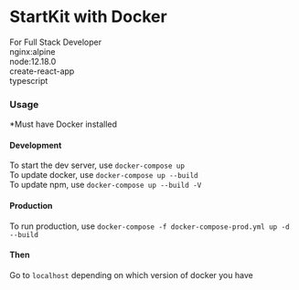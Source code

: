 # StartKit with Docker

For Full Stack Developer  
nginx:alpine  
node:12.18.0  
create-react-app  
typescript

### Usage

\*Must have Docker installed

#### Development

To start the dev server, use `docker-compose up`  
To update docker, use `docker-compose up --build`  
To update npm, use `docker-compose up --build -V`

#### Production

To run production, use `docker-compose -f docker-compose-prod.yml up -d --build`

#### Then

Go to `localhost` depending on which version of docker you have

